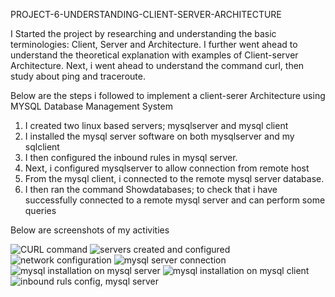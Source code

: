 PROJECT-6-UNDERSTANDING-CLIENT-SERVER-ARCHITECTURE

I Started the project by researching and understanding the basic terminologies: Client, Server and Architecture.
I further went ahead to understand the theoretical explanation with examples of Client-server Architecture.
Next, i went ahead to understand the command curl, then study about ping and traceroute.

Below are the steps i followed to implement a client-serer Architecture using MYSQL Database Management System

1. I created two linux based servers; mysqlserver and mysql client
2. I installed the mysql server software on both mysqlserver and my sqlclient
3. I then configured the inbound rules in mysql server.
4. Next, i configured mysqlserver to allow connection from remote host
5. From the mysql client, i connected to the remote mysql server database.
6. I then ran the command Showdatabases; to check that i have successfully connected to a remote mysql server and can perform some queries

 Below are screenshots of my activities
 
![CURL command](https://github.com/General-Philip/PROJECT-6-UNDERSTANDING-CLIENT-SERVER-ARCHITECTURE/assets/141147192/bd9d0c39-4f36-49df-9af8-59f2d417c6fc)
![servers created and configured](https://github.com/General-Philip/PROJECT-6-UNDERSTANDING-CLIENT-SERVER-ARCHITECTURE/assets/141147192/d9eb067f-8205-4d9b-a089-24b8b583002c)
![network configuration](https://github.com/General-Philip/PROJECT-6-UNDERSTANDING-CLIENT-SERVER-ARCHITECTURE/assets/141147192/8c62877e-3ed1-4e5b-b7bb-726ef455dcfd)
![mysql server connection](https://github.com/General-Philip/PROJECT-6-UNDERSTANDING-CLIENT-SERVER-ARCHITECTURE/assets/141147192/4f523e9f-9c6a-40c5-9bbb-4891a0d4c300)
![mysql installation on mysql server](https://github.com/General-Philip/PROJECT-6-UNDERSTANDING-CLIENT-SERVER-ARCHITECTURE/assets/141147192/29adbcf5-cdbe-45f5-be15-ee280221d3a8)
![mysql installation on mysql client](https://github.com/General-Philip/PROJECT-6-UNDERSTANDING-CLIENT-SERVER-ARCHITECTURE/assets/141147192/a928251c-3178-4e25-b887-d6fd349ebcd4)
![inbound ruls config, mysql server](https://github.com/General-Philip/PROJECT-6-UNDERSTANDING-CLIENT-SERVER-ARCHITECTURE/assets/141147192/b32795cd-b1e6-4d5a-ac77-b665687197fa)

